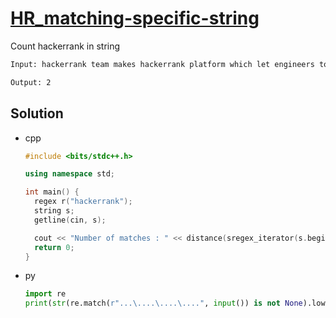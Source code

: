 # [HR_matching-specific-string](https://www.hackerrank.com/challenges/matching-specific-string)

Count hackerrank in string

```txt
Input: hackerrank team makes hackerrank platform which let engineers to hone their skills

Output: 2
```

## Solution

* cpp

  ```cpp
  #include <bits/stdc++.h>

  using namespace std;

  int main() {
    regex r("hackerrank");
    string s;
    getline(cin, s);

    cout << "Number of matches : " << distance(sregex_iterator(s.begin(), s.end(), r), sregex_iterator()) << endl;
    return 0;
  }
  ```

* py

  ```py
  import re
  print(str(re.match(r"...\....\....\....", input()) is not None).lower())
  ```

